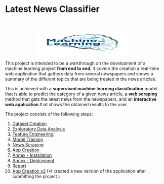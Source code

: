 # Latest News Classifier


<br/>
<p align="center">
  <img src="https://github.com/abbasmalekpour/News-Classifier/blob/master/09.%20Report/machine-banner.png" height="82" width="300">
</p>

This project is intended to be a walkthrough on the development of a machine learning project **from end to end**. It covers the creation a real-time web application that gathers data from several newspapers and shows a summary of the different topics that are being treated in the news articles.

This is achieved with a **supervised machine learning classification** model that is able to predict the category of a given news article, a **web scraping** method that gets the latest news from the newspapers, and an **interactive web application** that shows the obtained results to the user.

The project consists of the following steps:

1. [Dataset Creation](https://github.com/abbasmalekpour/Latest-News-Classifier/tree/master/0.%20Latest%20News%20Classifier/01.%20Dataset%20Creation)
2. [Exploratory Data Analysis](https://github.com/abbasmalekpour/Latest-News-Classifier/tree/master/0.%20Latest%20News%20Classifier/02.%20Exploratory%20Data%20Analysis)
3. [Feature Engineering](https://github.com/abbasmalekpour/Latest-News-Classifier/tree/master/0.%20Latest%20News%20Classifier/03.%20Feature%20Engineering)
4. [Model Training](https://github.com/abbasmalekpour/Latest-News-Classifier/tree/master/0.%20Latest%20News%20Classifier/04.%20Model%20Training)
5. [News Scraping](https://github.com/abbasmalekpour/Latest-News-Classifier/tree/master/0.%20Latest%20News%20Classifier/05.%20News%20Scraping)
6. [App Creation](https://github.com/abbasmalekpour/Latest-News-Classifier/tree/master/0.%20Latest%20News%20Classifier/06.%20App%20Creation)
7. [Annex - Installation](https://github.com/abbasmalekpour/Latest-News-Classifier/tree/master/0.%20Latest%20News%20Classifier/07.%20Annex%20-%20Installation)
8. [Annex - Deployment](https://github.com/abbasmalekpour/Latest-News-Classifier/tree/master/0.%20Latest%20News%20Classifier/08.%20Annex%20-%20Deployment)
9. [Report](https://github.com/abbasmalekpour/Latest-News-Classifier/tree/master/0.%20Latest%20News%20Classifier/09.%20Report)
10. [App Creation v2](https://github.com/abbasmalekpour/Latest-News-Classifier/tree/master/0.%20Latest%20News%20Classifier/10.%20App%20Creation%20v2) (*I created a new version of the application after submitting the project.)


